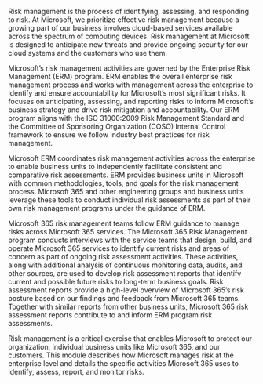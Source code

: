 Risk management is the process of identifying, assessing, and responding to risk. At Microsoft, we prioritize effective risk management because a growing part of our business involves cloud-based services available across the spectrum of computing devices. Risk management at Microsoft is designed to anticipate new threats and provide ongoing security for our cloud systems and the customers who use them.

Microsoft’s risk management activities are governed by the Enterprise Risk Management (ERM) program. ERM enables the overall enterprise risk management process and works with management across the enterprise to identify and ensure accountability for Microsoft’s most significant risks. It focuses on anticipating, assessing, and reporting risks to inform Microsoft’s business strategy and drive risk mitigation and accountability. Our ERM program aligns with the ISO 31000:2009 Risk Management Standard and the Committee of Sponsoring Organization (COSO) Internal Control framework to ensure we follow industry best practices for risk management.

Microsoft ERM coordinates risk management activities across the enterprise to enable business units to independently facilitate consistent and comparative risk assessments. ERM provides business units in Microsoft with common methodologies, tools, and goals for the risk management process. Microsoft 365 and other engineering groups and business units leverage these tools to conduct individual risk assessments as part of their own risk management programs under the guidance of ERM.

Microsoft 365 risk management teams follow ERM guidance to manage risks across Microsoft 365 services. The Microsoft 365 Risk Management program conducts interviews with the service teams that design, build, and operate Microsoft 365 services to identify current risks and areas of concern as part of ongoing risk assessment activities. These activities, along with additional analysis of continuous monitoring data, audits, and other sources, are used to develop risk assessment reports that identify current and possible future risks to long-term business goals. Risk assessment reports provide a high-level overview of Microsoft 365’s risk posture based on our findings and feedback from Microsoft 365 teams. Together with similar reports from other business units, Microsoft 365 risk assessment reports contribute to and inform ERM program risk assessments.

Risk management is a critical exercise that enables Microsoft to protect our organization, individual business units like Microsoft 365, and our customers. This module describes how Microsoft manages risk at the enterprise level and details the specific activities Microsoft 365 uses to identify, assess, report, and monitor risks.
